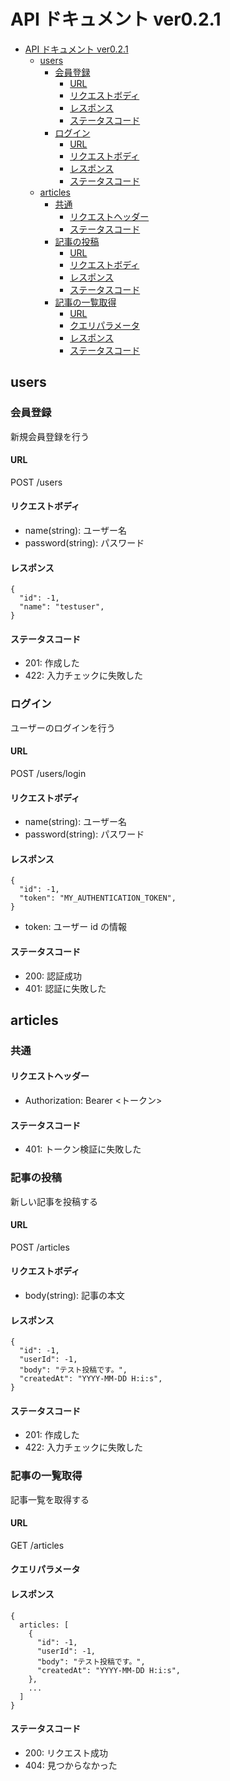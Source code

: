 # API ドキュメント ver0.2.1

- [API ドキュメント ver0.2.1](#api-ドキュメント-ver021)
  - [users](#users)
    - [会員登録](#会員登録)
      - [URL](#url)
      - [リクエストボディ](#リクエストボディ)
      - [レスポンス](#レスポンス)
      - [ステータスコード](#ステータスコード)
    - [ログイン](#ログイン)
      - [URL](#url-1)
      - [リクエストボディ](#リクエストボディ-1)
      - [レスポンス](#レスポンス-1)
      - [ステータスコード](#ステータスコード-1)
  - [articles](#articles)
    - [共通](#共通)
      - [リクエストヘッダー](#リクエストヘッダー)
      - [ステータスコード](#ステータスコード-2)
    - [記事の投稿](#記事の投稿)
      - [URL](#url-2)
      - [リクエストボディ](#リクエストボディ-2)
      - [レスポンス](#レスポンス-2)
      - [ステータスコード](#ステータスコード-3)
    - [記事の一覧取得](#記事の一覧取得)
      - [URL](#url-3)
      - [クエリパラメータ](#クエリパラメータ)
      - [レスポンス](#レスポンス-3)
      - [ステータスコード](#ステータスコード-4)

## users

### 会員登録

新規会員登録を行う

#### URL

POST /users

#### リクエストボディ

- name(string): ユーザー名
- password(string): パスワード

#### レスポンス

```
{
  "id": -1,
  "name": "testuser",
}
```

#### ステータスコード

- 201: 作成した
- 422: 入力チェックに失敗した

### ログイン

ユーザーのログインを行う

#### URL

POST /users/login

#### リクエストボディ

- name(string): ユーザー名
- password(string): パスワード

#### レスポンス

```
{
  "id": -1,
  "token": "MY_AUTHENTICATION_TOKEN",
}
```

- token: ユーザー id の情報

#### ステータスコード

- 200: 認証成功
- 401: 認証に失敗した

## articles

### 共通

#### リクエストヘッダー

- Authorization: Bearer <トークン>

#### ステータスコード

- 401: トークン検証に失敗した

### 記事の投稿

新しい記事を投稿する

#### URL

POST /articles

#### リクエストボディ

- body(string): 記事の本文

#### レスポンス

```
{
  "id": -1,
  "userId": -1,
  "body": "テスト投稿です。",
  "createdAt": "YYYY-MM-DD H:i:s",
}
```

#### ステータスコード

- 201: 作成した
- 422: 入力チェックに失敗した

### 記事の一覧取得

記事一覧を取得する

#### URL

GET /articles

#### クエリパラメータ

#### レスポンス

```
{
  articles: [
    {
      "id": -1,
      "userId": -1,
      "body": "テスト投稿です。",
      "createdAt": "YYYY-MM-DD H:i:s",
    },
    ...
  ]
}
```

#### ステータスコード

- 200: リクエスト成功
- 404: 見つからなかった

